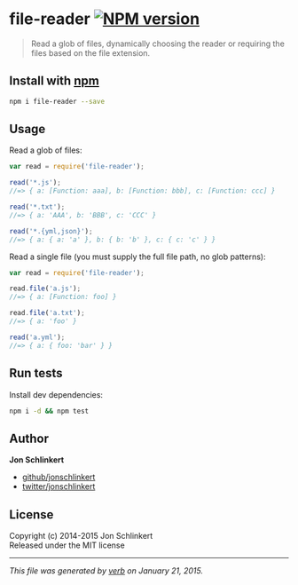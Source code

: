 # file-reader [![NPM version](https://badge.fury.io/js/file-reader.svg)](http://badge.fury.io/js/file-reader)

> Read a glob of files, dynamically choosing the reader or requiring the files based on the file extension.

## Install with [npm](npmjs.org)

```bash
npm i file-reader --save
```

## Usage

Read a glob of files:

```js
var read = require('file-reader');

read('*.js');
//=> { a: [Function: aaa], b: [Function: bbb], c: [Function: ccc] }

read('*.txt');
//=> { a: 'AAA', b: 'BBB', c: 'CCC' }

read('*.{yml,json}');
//=> { a: { a: 'a' }, b: { b: 'b' }, c: { c: 'c' } }
```

Read a single file (you must supply the full file path, no glob patterns):

```js
var read = require('file-reader');

read.file('a.js');
//=> { a: [Function: foo] }

read.file('a.txt');
//=> { a: 'foo' }

read('a.yml');
//=> { a: { foo: 'bar' } }
```

## Run tests

Install dev dependencies:

```bash
npm i -d && npm test
```

## Author

**Jon Schlinkert**
 
+ [github/jonschlinkert](https://github.com/jonschlinkert)
+ [twitter/jonschlinkert](http://twitter.com/jonschlinkert) 

## License
Copyright (c) 2014-2015 Jon Schlinkert  
Released under the MIT license

***

_This file was generated by [verb](https://github.com/assemble/verb) on January 21, 2015._